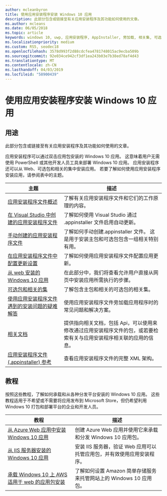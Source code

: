```yaml
---
author: mcleanbyron
title: 使用应用安装程序安装 Windows 10 应用
description: 此部分包含或链接至有关应用安装程序及其功能如何使用的文章。
ms.author: mcleans
ms.date: 06/05/2018
ms.topic: article
keywords: windows 10, uwp, 应用安装程序, AppInstaller, 旁加载, 相关集, 可选包
ms.localizationpriority: medium
ms.custom: RS5, seodec18
ms.openlocfilehash: 3578d993f2d88cdcfea4781748015ac9ecba509b
ms.sourcegitcommit: 92e034ce942cf3df1ea243b03e7b38ed78af4d43
ms.translationtype: MT
ms.contentlocale: zh-CN
ms.lasthandoff: 04/03/2019
ms.locfileid: "58900439"
---
```

# <a name="install-windows-10-apps-with-app-installer"></a>使用应用安装程序安装 Windows 10 应用

## <a name="purpose"></a>用途
此部分包含或链接至有关应用安装程序及其功能如何使用的文章。

应用安装程序可以通过双击应用包安装的 Windows 10 应用。 这意味着用户无需使用 PowerShell 或其他开发人员工具来部署 Windows 10 应用。 应用安装程序还可以从 Web、可选包和相关的集中安装应用。 若要了解如何使用应用安装程序安装应用，请参阅表中的主题。

| 主题 | 描述 |
|-------|-------------|
| [应用安装程序文件概述](app-installer-file-overview.md) | 了解有关应用安装程序文件和它们的工作原理的内容。 |
| [在 Visual Studio 中创建的应用安装程序文件](create-appinstallerfile-vs.md)| 了解如何使用 Visual Studio 通过 .appinstaller 文件启用自动更新。 |
| [手动创建的应用安装程序文件](how-to-create-appinstaller-file.md)| 了解如何手动创建.appinstaller 文件。 这是用于安装主包和可选包包含一组相关特别有用。 |
| [在应用安装程序文件中配置更新设置](update-settings.md)  |  了解如何使用应用安装程序文件配置应用更新。 |
| [从 web 安装的 Windows 10 应用](installing-windows10-apps-web.md) | 在此部分中，我们将查看允许用户直接从网页中安装应用所需执行的步骤。 |
| [可选包和相关的集](install-related-set.md) | 了解包含主包和相关的可选包的相关集。  |
| [使用应用安装程序文件遇到的安装问题的疑难解答](troubleshoot-appinstaller-issues.md) | 使用应用安装程序文件旁加载应用程序时的常见问题和解决方案。 |
| [相关文档](app-installer-documentation.md) | 提供指向相关文档，包括 Api，可以使用来修改通过应用安装程序文件的包，或若要检索有关与应用安装程序相关联的应用的信息。  |
| [应用安装程序文件 (.appinstaller) 参考](https://docs.microsoft.com/uwp/schemas/appinstallerschema/app-installer-file?context=/windows/msix/render) | 查看应用安装程序文件的完整 XML 架构。 |

## <a name="tutorials"></a>教程

按照这些教程，了解如何承载和从各种分发平台安装的 Windows 10 应用。 这些教程适用于不希望或不需要将应用发布到 Microsoft Store，但仍希望利用 Windows 10 打包和部署平台的企业和开发人员。

| 教程 | 描述 |
|----------|-------------|
| [从 Azure Web 应用中安装 Windows 10 应用](web-install-azure.md) | 创建 Azure Web 应用并使用它来承载和分发 Windows 10 应用包。 |
| [从 IIS 服务器安装的 Windows 10 应用](web-install-IIS.md) | 安装 IIS 服务器，验证 Web 应用可以托管应用包，并有效使用应用安装程序。 |
| [承载 Windows 10 上 AWS 适用于 web 的应用包安装](web-install-aws.md) | 了解如何设置 Amazon 简单存储服务来托管网站上的 Windows 10 应用包。 |
